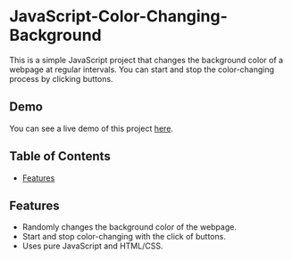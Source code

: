 # JavaScript-Color-Changing-Background

This is a simple JavaScript project that changes the background color of a webpage at regular intervals. You can start and stop the color-changing process by clicking buttons.

## Demo

You can see a live demo of this project [here](#).

## Table of Contents

- [Features](#features)

## Features

- Randomly changes the background color of the webpage.
- Start and stop color-changing with the click of buttons.
- Uses pure JavaScript and HTML/CSS.
